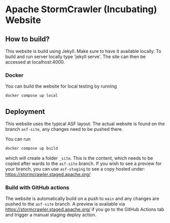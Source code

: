 # Apache StormCrawler (Incubating) Website

## How to build?

This website is build using Jekyll. Make sure to have it available locally.
To build and run server locally type 'jekyll serve'. The site can then be accessed at localhost:4000.

### Docker

You can build the website for local testing by running

```bash
docker compose up local
```


## Deployment

This website uses the typical ASF layout. The actual website is found on the branch `asf-site`, any changes need to be pushed there.

You can run

```bash
docker compose up build
```

which will create a folder `_site`. This is the content, which needs to be copied after wards to the `asf-site` branch.
If you wish to see a preview for your branch, you can use `asf-staging` to see a copy hosted under: https://stormcrawler.staged.apache.org/

### Build with GitHub actions

The website is automatically build on a push to `main` and any changes are pushed to the `asf-site` branch.
A preview is available via https://stormcrawler.staged.apache.org/ if you go to the GitHub Actions tab and trigger a manual staging deploy action.  